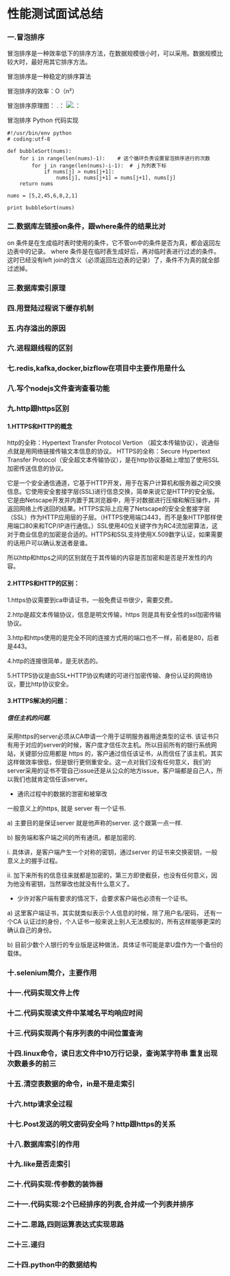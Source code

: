 
# 性能测试面试总结

### 一.冒泡排序

冒泡排序是一种效率低下的排序方法，在数据规模很小时，可以采用。数据规模比较大时，最好用其它排序方法。

冒泡排序是一种稳定的排序算法

冒泡排序的效率：O（n²）

冒泡排序原理图：
.： 
    ![.： 
](https://github.com/guoshijiang/most-beautiful-programming/blob/master/Image/1.png)

冒泡排序 Python 代码实现

    #!/usr/bin/env python
    # coding:utf-8

    def bubbleSort(nums):
        for i in range(len(nums)-1):    # 这个循环负责设置冒泡排序进行的次数
            for j in range(len(nums)-i-1):  # ｊ为列表下标
                if nums[j] > nums[j+1]:
                    nums[j], nums[j+1] = nums[j+1], nums[j]
        return nums

    nums = [5,2,45,6,8,2,1]

    print bubbleSort(nums)


### 二.数据库左链接on条件，跟where条件的结果比对


on 条件是在生成临时表时使用的条件，它不管on中的条件是否为真，都会返回左边表中的记录。
where 条件是在临时表生成好后，再对临时表进行过滤的条件。这时已经没有left join的含义（必须返回左边表的记录）了，条件不为真的就全部过滤掉。

### 三.数据库索引原理

### 四.用登陆过程说下缓存机制

### 五.内存溢出的原因

### 六.进程跟线程的区别

### 七.redis,kafka,docker,bizflow在项目中主要作用是什么

### 八.写个nodejs文件查询查看功能

### 九.http跟https区别

#### 1.HTTPS和HTTP的概念

http的全称：Hypertext Transfer Protocol Vertion （超文本传输协议），说通俗点就是用网络链接传输文本信息的协议。
HTTPS的全称：Secure Hypertext Transfer Protocol（安全超文本传输协议），是在http协议基础上增加了使用SSL加密传送信息的协议。

它是一个安全通信通道，它基于HTTP开发，用于在客户计算机和服务器之间交换信息。它使用安全套接字层(SSL)进行信息交换，简单来说它是HTTP的安全版。 它是由Netscape开发并内置于其浏览器中，用于对数据进行压缩和解压操作，并返回网络上传送回的结果。HTTPS实际上应用了Netscape的安全全套接字层（SSL）作为HTTP应用层的子层。（HTTPS使用端口443，而不是象HTTP那样使用端口80来和TCP/IP进行通信。）SSL使用40位关键字作为RC4流加密算法，这对于商业信息的加密是合适的。HTTPS和SSL支持使用X.509数字认证，如果需要的话用户可以确认发送者是谁。

所以http和https之间的区别就在于其传输的内容是否加密和是否是开发性的内容。

#### 2.HTTPS和HTTP的区别：

1.https协议需要到ca申请证书，一般免费证书很少，需要交费。

2.http是超文本传输协议，信息是明文传输，https 则是具有安全性的ssl加密传输协议。

3.http和https使用的是完全不同的连接方式用的端口也不一样，前者是80，后者是443。

4.http的连接很简单，是无状态的。

5.HTTPS协议是由SSL+HTTP协议构建的可进行加密传输、身份认证的网络协议，要比http协议安全。

#### 3.HTTPS解决的问题：

##### 信任主机的问题. 

采用https的server必须从CA申请一个用于证明服务器用途类型的证书. 该证书只有用于对应的server的时候，客户度才信任次主机。所以目前所有的银行系统网站，关键部分应用都是 https 的，客户通过信任该证书，从而信任了该主机，其实这样做效率很低，但是银行更侧重安全。这一点对我们没有任何意义，我们的server采用的证书不管自己issue还是从公众的地方issue，客户端都是自己人，所以我们也就肯定信任该server。
 
* 通讯过程中的数据的泄密和被窜改

一般意义上的https, 就是 server 有一个证书.

a) 主要目的是保证server 就是他声称的server. 这个跟第一点一样.

b) 服务端和客户端之间的所有通讯，都是加密的.

i. 具体讲，是客户端产生一个对称的密钥，通过server 的证书来交换密钥，一般意义上的握手过程。

ii. 加下来所有的信息往来就都是加密的，第三方即使截获，也没有任何意义，因为他没有密钥，当然窜改也就没有什么意义了。

* 少许对客户端有要求的情况下，会要求客户端也必须有一个证书。

a) 这里客户端证书，其实就类似表示个人信息的时候，除了用户名/密码， 还有一个CA 认证过的身份，个人证书一般来说上别人无法模拟的，所有这样能够更深的确认自己的身份。

b) 目前少数个人银行的专业版是这种做法，具体证书可能是拿U盘作为一个备份的载体。

### 十.selenium简介，主要作用

### 十一.代码实现文件上传

### 十二.代码实现读文件中某域名平均响应时间

### 十三.代码实现两个有序列表的中间位置查询

### 十四.linux命令，读日志文件中10万行记录，查询某字符串 重复出现次数最多的前三

### 十五.清空表数据的命令，in是不是走索引

### 十六.http请求全过程

### 十七.Post发送的明文密码安全吗？http跟https的关系

### 十八.数据库索引的作用

### 十九.like是否走索引

### 二十.代码实现:传参数的装饰器

### 二十一.代码实现:2个已经排序的列表,合并成一个列表并排序

### 二十二.思路,四则运算表达式实现思路

### 二十三.递归

### 二十四.python中的数据结构
